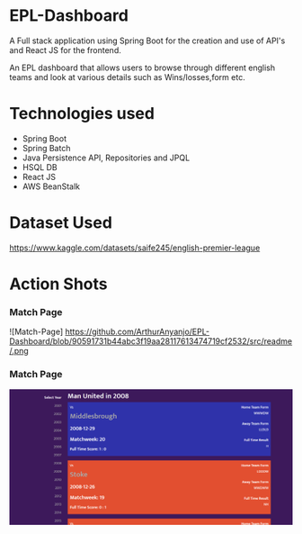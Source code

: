 # EPL-Dashboard

A Full stack application using Spring Boot for the creation and use of API's and React JS for the frontend.

An EPL dashboard that allows users to browse through different english teams and look at various details such as Wins/losses,form etc.

# Technologies used
- Spring Boot
- Spring Batch
- Java Persistence API, Repositories and JPQL
- HSQL DB
- React JS
- AWS BeanStalk

# Dataset Used
https://www.kaggle.com/datasets/saife245/english-premier-league

# Action Shots

### Match Page
![Match-Page] https://github.com/ArthurAnyanjo/EPL-Dashboard/blob/90591731b44abc3f19aa28117613474719cf2532/src/readme/.png


### Match Page
![Team-Page](https://github.com/ArthurAnyanjo/EPL-Dashboard/blob/90591731b44abc3f19aa28117613474719cf2532/src/readme/Screenshot%20(8).png)



